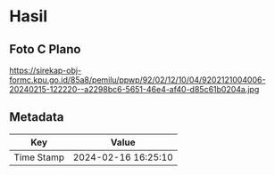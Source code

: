 # Hasil

## Foto C Plano

https://sirekap-obj-formc.kpu.go.id/85a8/pemilu/ppwp/92/02/12/10/04/9202121004006-20240215-122220--a2298bc6-5651-46e4-af40-d85c61b0204a.jpg


## Metadata

| Key        | Value               |
| ---------- | ------------------- |
| Time Stamp | 2024-02-16 16:25:10 |




